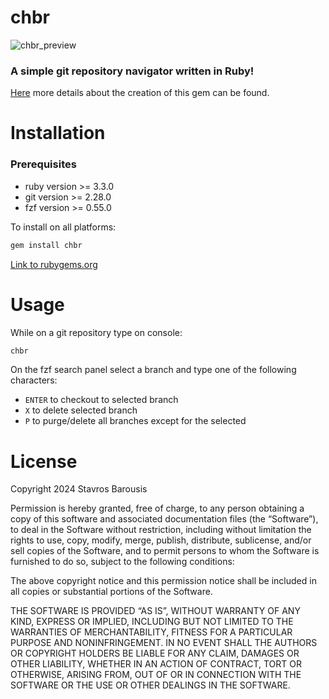 # chbr
![chbr_preview](https://github.com/user-attachments/assets/213b8db2-a21e-4f87-a50e-e5e5062205a7)
### A simple git repository navigator written in Ruby!

[Here](https://thestbar.dev/posts/6) more details about the creation of this gem can be found.

# Installation
### Prerequisites
- ruby version >= 3.3.0
- git version >= 2.28.0
- fzf version >= 0.55.0

To install on all platforms:
```bash
gem install chbr
```

[Link to rubygems.org](https://rubygems.org/gems/chbr)

# Usage
While on a git repository type on console:
```bash
chbr
```

On the fzf search panel select a branch and type one of the following characters:
- `ENTER` to checkout to selected branch
- `X` to delete selected branch
- `P` to purge/delete all branches except for the selected

# License
Copyright 2024 Stavros Barousis

Permission is hereby granted, free of charge, to any person obtaining a copy of this software and associated documentation files (the “Software”), to deal in the Software without restriction, including without limitation the rights to use, copy, modify, merge, publish, distribute, sublicense, and/or sell copies of the Software, and to permit persons to whom the Software is furnished to do so, subject to the following conditions:

The above copyright notice and this permission notice shall be included in all copies or substantial portions of the Software.

THE SOFTWARE IS PROVIDED “AS IS”, WITHOUT WARRANTY OF ANY KIND, EXPRESS OR IMPLIED, INCLUDING BUT NOT LIMITED TO THE WARRANTIES OF MERCHANTABILITY, FITNESS FOR A PARTICULAR PURPOSE AND NONINFRINGEMENT. IN NO EVENT SHALL THE AUTHORS OR COPYRIGHT HOLDERS BE LIABLE FOR ANY CLAIM, DAMAGES OR OTHER LIABILITY, WHETHER IN AN ACTION OF CONTRACT, TORT OR OTHERWISE, ARISING FROM, OUT OF OR IN CONNECTION WITH THE SOFTWARE OR THE USE OR OTHER DEALINGS IN THE SOFTWARE.
